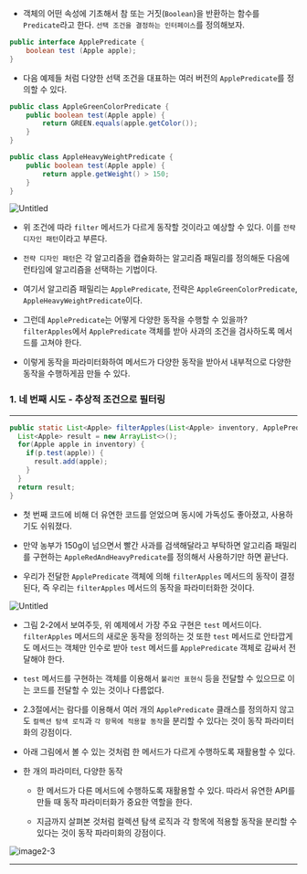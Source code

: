 - 객체의 어떤 속성에 기초해서 참 또는 거짓(`Boolean`)을 반환하는 함수를 `Predicate`라고 한다. `선택 조건을 결정하는 인터페이스`를 정의해보자.

```java
public interface ApplePredicate {
	boolean test (Apple apple);
}
```

- 다음 예제들 처럼 다양한 선택 조건을 대표하는 여러 버전의 `ApplePredicate`를 정의할 수 있다.

```java
public class AppleGreenColorPredicate {
	public boolean test(Apple apple) {
		return GREEN.equals(apple.getColor());
	}
}
```

```java
public class AppleHeavyWeightPredicate {
	public boolean test(Apple apple) {
		return apple.getWeight() > 150;
	}
}
```

![Untitled](https://file.notion.so/f/f/f53051bf-3631-46a1-93ee-1ed9cc900210/bac98402-5d6e-4175-a02c-18ce4f5933f7/Untitled.png?id=6b03106d-8c3c-4ae8-b3a5-00b1d5f6c1e8&table=block&spaceId=f53051bf-3631-46a1-93ee-1ed9cc900210&expirationTimestamp=1705471200000&signature=ZDZ8VhDhXDDyZLGxoxIzVFa1henrgwvDts_mKlLnYvk&downloadName=Untitled.png)

- 위 조건에 따라 `filter` 메서드가 다르게 동작할 것이라고 예상할 수 있다. 이를 `전략 디자인 패턴`이라고 부른다.

- `전략 디자인 패턴`은 각 알고리즘을 캡슐화하는 알고리즘 패밀리를 정의해둔 다음에 런타임에 알고리즘을 선택하는 기법이다.

- 여기서 알고리즘 패밀리는 `ApplePredicate`, 전략은 `AppleGreenColorPredicate`, `AppleHeavyWeightPredicate`이다.

- 그런데 `ApplePredicate`는 어떻게 다양한 동작을 수행할 수 있을까? `filterApples`에서 `ApplePredicate` 객체를 받아 사과의 조건을 검사하도록 메서드를 고쳐야 한다.

- 이렇게 동작을 파라미터화하여 메서드가 다양한 동작을 받아서 내부적으로 다양한 동작을 수행하게끔 만들 수 있다.

### 1. 네 번째 시도 - 추상적 조건으로 필터링

---

```java
public static List<Apple> filterApples(List<Apple> inventory, ApplePredicate p) {
  List<Apple> result = new ArrayList<>();
  for(Apple apple in inventory) {
    if(p.test(apple)) {
      result.add(apple);
    }
  }
  return result;
}
```

- 첫 번째 코드에 비해 더 유연한 코드를 얻었으며 동시에 가독성도 좋아졌고, 사용하기도 쉬워졌다.
  
- 만약 농부가 150g이 넘으면서 빨간 사과를 검색해달라고 부탁하면 알고리즘 패밀리를 구현하는 `AppleRedAndHeavyPredicate`를 정의해서 사용하기만 하면 끝난다.

- 우리가 전달한 `ApplePredicate` 객체에 의해 `filterApples` 메서드의 동작이 결정된다, 즉 우리는 `filterApples` 메서드의 동작을 파라미터화한 것이다.

![Untitled](https://file.notion.so/f/f/f53051bf-3631-46a1-93ee-1ed9cc900210/1e914489-5c7a-42f6-988f-cebe0bc48ad7/Untitled.png?id=b1b0c49c-1e11-4d3b-aec8-48310a64d6dc&table=block&spaceId=f53051bf-3631-46a1-93ee-1ed9cc900210&expirationTimestamp=1705471200000&signature=_Z3incywfqmH8uFjUmwxqXCtGXWW8msvbIcvoU2huQg&downloadName=Untitled.png)

- 그림 2-2에서 보여주듯, 위 예제에서 가장 주요 구현은 `test` 메서드이다. `filterApples` 메서드의 새로운 동작을 정의하는 것 또한 `test` 메서드로 안타깝게도 메서드는 객체만 인수로 받아 `test` 메서드를 `ApplePredicate` 객체로 감싸서 전달해야 한다.

- `test` 메서드를 구현하는 객체를 이용해서 `불리언 표현식` 등을 전달할 수 있으므로 이는 코드를 전달할 수 있는 것이나 다름없다.

- 2.3절에서는 람다를 이용해서 여러 개의 `ApplePredicate` 클래스를 정의하지 않고도 `컬렉션 탐색 로직`과 `각 항목에 적용할 동작`을 분리할 수 있다는 것이 동작 파라미터화의 강점이다. 

- 아래 그림에서 볼 수 있는 것처럼 한 메서드가 다르게 수행하도록 재활용할 수 있다.

- 한 개의 파라미터, 다양한 동작

  - 한 메서드가 다른 메서드에 수행하도록 재활용할 수 있다. 따라서 유연한 API를 만들 때 동작 파라미터화가 중요한 역할을 한다.

  - 지금까지 살펴본 것처럼 컬렉션 탐색 로직과 각 항목에 적용할 동작을 분리할 수 있다는 것이 동작 파라미화의 강점이다.

![image2-3](https://file.notion.so/f/f/f53051bf-3631-46a1-93ee-1ed9cc900210/a25090d8-ba42-4319-be8a-af1d88792c17/images_ljo_0920_post_f32c3b47-65ad-474f-a9cd-0e2fb817bf9d_image.png?id=c45e746e-a079-4d25-bcbc-a389e4ecb193&table=block&spaceId=f53051bf-3631-46a1-93ee-1ed9cc900210&expirationTimestamp=1705471200000&signature=V178wQgxH1jcS4My-_XX6xv6UwhepTmKkOYhkO5XJGs&downloadName=images_ljo_0920_post_f32c3b47-65ad-474f-a9cd-0e2fb817bf9d_image.png)

---